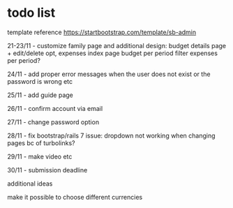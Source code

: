 # todo list

template reference
https://startbootstrap.com/template/sb-admin

21-23/11 - customize family page and additional design: budget details page + edit/delete opt, expenses index page
    budget per period
    filter expenses per period?

24/11 - add proper error messages when the user does not exist or the password is wrong etc

25/11 - add guide page

26/11 - confirm account via email

27/11 - change password option

28/11 - fix bootstrap/rails 7 issue: dropdown not working when changing pages bc of turbolinks?

29/11 - make video etc

30/11 - submission deadline

additional ideas

make it possible to choose different currencies